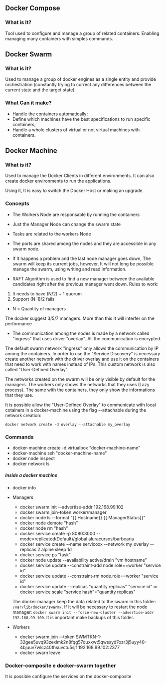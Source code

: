## Docker Compose

### What is It?

Tool used to configure and manage a group of related containers. Enabling managing many containers with simples commands.

## Docker Swarm

### What is it?

Used to manage a group of docker engines as a single entity and provide orchestration (constantly trying to correct any differences between the current state and the target state)

### What Can it make?

- Handle the containers automatically;
- Define which machines have the best specifications to run specific containers;
- Handle a whole clusters of virtual or not virtual machines with containers.

## Docker Machine

### What is it?

Used to manage the Docker Clients in different environments. It can also create docker environments to run the applications.

Using it, It is easy to switch the Docker Host or making an upgrade.

### Concepts

- The Workers Node are responsable by running the containers
- Just the Manager Node can change the swarm state
- Tasks are related to the workers Node
- The ports are shared among the nodes and they are accessible in any swarm node.
- If It happens a problem and the last node manager goes down, The swarm will keep its current jobs, however, It will not long be possible manage the swarm, using writing and read information.

- RAFT Algorithm is used to find a new manager between the available candidates right after the previous manager went down. Rules to work:

 1. It needs to have (N/2) + 1 quorum
 2. Support (N-1)/2 fails
* N = Quantity of managers

 The docker suggest 3/5/7 managers. More than this It will interfer on the performance

- The communication among the nodes is made by a network called "ingress" that uses driver "overlay". All the communication is encrypted.

The default swarm network "ingress" only allows the communication by IP among the containers. In order to use the "Service Discovery" is necessary create another network with the driver overlay and use it on the containers that need to work with names instead of IPs. This custom network is also called "User-Defined Overlay".

The networks created on the swarm will be only visible by default for the managers. The workers only shows the networks that they uses (Lazy process). The same with the containers, they only show the informations that they use.

It is possible allow the "User-Defined Overlay" to communicate with local cotainers in a docker-machine using the flag --attachable during the network creation:

`docker network create -d overlay --attachable my_overlay`

### Commands

- docker-machine create -d virtualbox "docker-machine-name"
- docker-machine ssh "docker-machine-name"
- docker node inspect
- docker network ls

##### Inside a docker machine

- docker info

- Managers
    - docker swarm init --advertise-addr 192.168.99.102
    - docker swarm join-token worker/manager
    - docker node ls --format "{{.Hostname}} {{.ManagerStatus}}"
    - docker node demote "hash"
    - docker node rm "hash"
    - docker service create -p 8080:3000 --mode=replicated(Default)/global aluracursos/barbearia
    - docker service create --name servicoxx --network my_overlay --replicas 2 alpine sleep 1d
    - docker service ps "task"
    - docker node update --availability active/drain "vm hostname"
    - docker service update --constraint-add node.role==worker "service id"
    - docker service update --constraint-rm node.role==worker "service id"
    - docker service update --replicas "quantity replicas" "service id" or docker service scale "service hash"="quantity replicas"

    The docker manager keep the data related to the swarm in this folder: `/var/lib/docker/swarm/`. If It will be necessary to restart the node manager: `docker swarm init --force-new-cluster --advertise-addr 192.168.99.100`. It is important make backups of this folder.

- Workers
    - docker swarm join --token SWMTKN-1-32gee5uvq93zexlmk2n8fqg57quxxwt5qwssyd7ozr3j5uyy40-4bjuuv7wlcz40thsuvctu5sjf 192.168.99.102:2377
    - docker swarn leave


### Docker-composite e docker-swarm together

It is possible configure the services on the docker-composite
